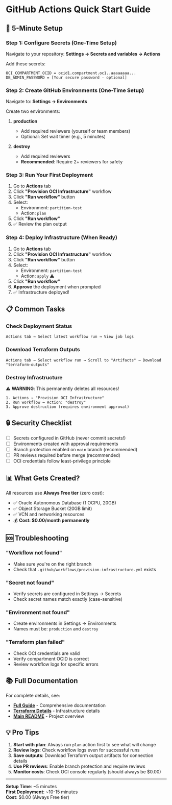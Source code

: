 # GitHub Actions Quick Start Guide

## 🚀 5-Minute Setup

### Step 1: Configure Secrets (One-Time Setup)

Navigate to your repository: **Settings → Secrets and variables → Actions**

Add these secrets:

```
OCI_COMPARTMENT_OCID = ocid1.compartment.oc1..aaaaaaaa...
DB_ADMIN_PASSWORD = [Your secure password - optional]
```

### Step 2: Create GitHub Environments (One-Time Setup)

Navigate to: **Settings → Environments**

Create two environments:

1. **production**
   - Add required reviewers (yourself or team members)
   - Optional: Set wait timer (e.g., 5 minutes)

2. **destroy**
   - Add required reviewers
   - **Recommended**: Require 2+ reviewers for safety

### Step 3: Run Your First Deployment

1. Go to **Actions** tab
2. Click **"Provision OCI Infrastructure"** workflow
3. Click **"Run workflow"** button
4. Select:
   - Environment: `partition-test`
   - Action: `plan`
5. Click **"Run workflow"**
6. ✅ Review the plan output

### Step 4: Deploy Infrastructure (When Ready)

1. Go to **Actions** tab
2. Click **"Provision OCI Infrastructure"** workflow
3. Click **"Run workflow"** button
4. Select:
   - Environment: `partition-test`
   - Action: `apply` ⚠️
5. Click **"Run workflow"**
6. **Approve** the deployment when prompted
7. ✅ Infrastructure deployed!

## 📋 Common Tasks

### Check Deployment Status

```
Actions tab → Select latest workflow run → View job logs
```

### Download Terraform Outputs

```
Actions tab → Select workflow run → Scroll to "Artifacts" → Download "terraform-outputs"
```

### Destroy Infrastructure

⚠️ **WARNING**: This permanently deletes all resources!

```
1. Actions → "Provision OCI Infrastructure"
2. Run workflow → Action: "destroy"
3. Approve destruction (requires environment approval)
```

## 🔒 Security Checklist

- [ ] Secrets configured in GitHub (never commit secrets!)
- [ ] Environments created with approval requirements
- [ ] Branch protection enabled on `main` branch (recommended)
- [ ] PR reviews required before merge (recommended)
- [ ] OCI credentials follow least-privilege principle

## 📊 What Gets Created?

All resources use **Always Free tier** (zero cost):

- ✅ Oracle Autonomous Database (1 OCPU, 20GB)
- ✅ Object Storage Bucket (20GB limit)
- ✅ VCN and networking resources
- 💰 **Cost: $0.00/month permanently**

## 🆘 Troubleshooting

### "Workflow not found"
- Make sure you're on the right branch
- Check that `.github/workflows/provision-infrastructure.yml` exists

### "Secret not found"
- Verify secrets are configured in Settings → Secrets
- Check secret names match exactly (case-sensitive)

### "Environment not found"
- Create environments in Settings → Environments
- Names must be: `production` and `destroy`

### "Terraform plan failed"
- Check OCI credentials are valid
- Verify compartment OCID is correct
- Review workflow logs for specific errors

## 📚 Full Documentation

For complete details, see:

- **[Full Guide](.github/GITHUB_ACTIONS_GUIDE.md)** - Comprehensive documentation
- **[Terraform Details](../terraform/TERRAFORM-README.md)** - Infrastructure details
- **[Main README](../README.md)** - Project overview

## 💡 Pro Tips

1. **Start with plan**: Always run `plan` action first to see what will change
2. **Review logs**: Check workflow logs even for successful runs
3. **Save outputs**: Download Terraform output artifacts for connection details
4. **Use PR reviews**: Enable branch protection and require reviews
5. **Monitor costs**: Check OCI console regularly (should always be $0.00)

---

**Setup Time**: ~5 minutes  
**First Deployment**: ~10-15 minutes  
**Cost**: $0.00 (Always Free tier)

